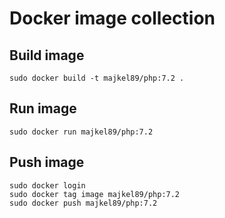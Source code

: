 # Docker image collection

## Build image

```
sudo docker build -t majkel89/php:7.2 .
```

## Run image

```
sudo docker run majkel89/php:7.2
```

## Push image

```
sudo docker login
sudo docker tag image majkel89/php:7.2
sudo docker push majkel89/php:7.2
```
